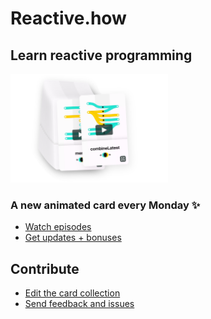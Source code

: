 # Reactive.how

## Learn reactive programming

<a hre="http://reactive.how/"><img width="50%" src="img/collection_preview.png" /></a>

### A new animated card every Monday ✨

- [Watch episodes](http://reactive.how/)
- [Get updates + bonuses](http://reactive.how/#subscribe)

## Contribute

- [Edit the card collection](_data/cards.yml)
- [Send feedback and issues](https://github.com/cedricss/reactive.how/issues)
